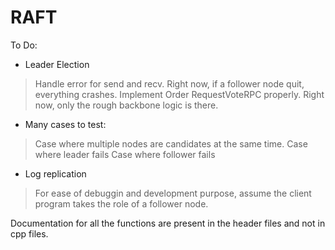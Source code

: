# RAFT

To Do:
* Leader Election 
> Handle error for send and recv. Right now, if a follower node quit, everything crashes. 
> Implement Order RequestVoteRPC properly. Right now, only the rough backbone logic is there. 

* Many cases to test: 
> Case where multiple nodes are candidates at the same time. 
> Case where leader fails
> Case where follower fails
* Log replication 
> For ease of debuggin and development purpose, assume the client program takes the role of a follower node. 

Documentation for all the functions are present in the header files and not in cpp files.
